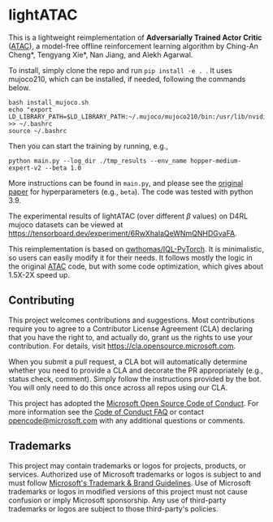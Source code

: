 # lightATAC

This is a lightweight reimplementation of **Adversarially Trained Actor Critic** ([ATAC](https://github.com/microsoft/ATAC)), a model-free offline reinforcement learning algorithm by Ching-An Cheng*, Tengyang Xie*, Nan Jiang, and Alekh Agarwal.

To install, simply clone the repo and  run `pip install -e . `. It uses mujoco210, which can be installed, if needed, following the commands below.

```
bash install_mujoco.sh
echo "export LD_LIBRARY_PATH=$LD_LIBRARY_PATH:~/.mujoco/mujoco210/bin:/usr/lib/nvidia" >> ~/.bashrc
source ~/.bashrc
```

Then you can start the training by running, e.g.,

    python main.py --log_dir ./tmp_results --env_name hopper-medium-expert-v2 --beta 1.0

More instructions can be found in `main.py`, and please see the [original paper](https://arxiv.org/abs/2202.02446) for hyperparameters (e.g., `beta`). The code was tested with python 3.9.

The experimental results of lightATAC (over different $\beta$ values) on D4RL mujoco datasets can be viewed at https://tensorboard.dev/experiment/6RwXhalaQeWNmQNHDGvaFA.

This reimplementation is based on [gwthomas/IQL-PyTorch](https://github.com/gwthomas/IQL-PyTorch). It is minimalistic, so users can easily modify it for their needs. It follows mostly the logic in the original [ATAC](https://github.com/microsoft/ATAC) code, but with some code optimization, which gives about 1.5X-2X speed up.

## Contributing

This project welcomes contributions and suggestions.  Most contributions require you to agree to a
Contributor License Agreement (CLA) declaring that you have the right to, and actually do, grant us
the rights to use your contribution. For details, visit https://cla.opensource.microsoft.com.

When you submit a pull request, a CLA bot will automatically determine whether you need to provide
a CLA and decorate the PR appropriately (e.g., status check, comment). Simply follow the instructions
provided by the bot. You will only need to do this once across all repos using our CLA.

This project has adopted the [Microsoft Open Source Code of Conduct](https://opensource.microsoft.com/codeofconduct/).
For more information see the [Code of Conduct FAQ](https://opensource.microsoft.com/codeofconduct/faq/) or
contact [opencode@microsoft.com](mailto:opencode@microsoft.com) with any additional questions or comments.

## Trademarks

This project may contain trademarks or logos for projects, products, or services. Authorized use of Microsoft
trademarks or logos is subject to and must follow
[Microsoft's Trademark & Brand Guidelines](https://www.microsoft.com/en-us/legal/intellectualproperty/trademarks/usage/general).
Use of Microsoft trademarks or logos in modified versions of this project must not cause confusion or imply Microsoft sponsorship.
Any use of third-party trademarks or logos are subject to those third-party's policies.
